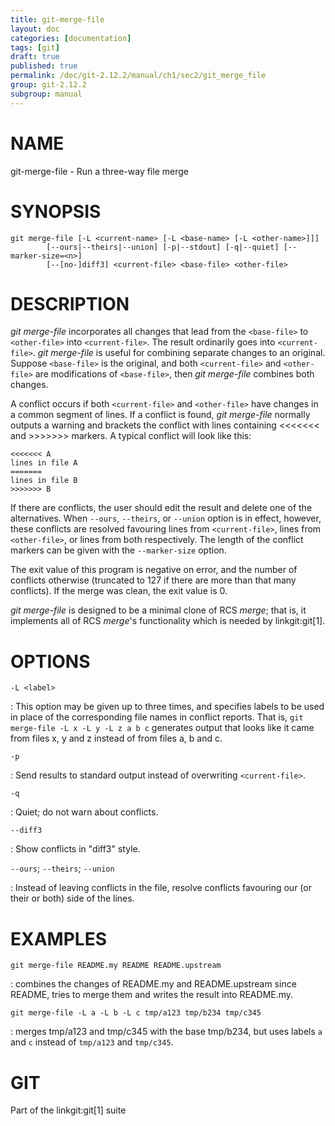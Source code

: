 ```yaml
---
title: git-merge-file
layout: doc
categories: [documentation]
tags: [git]
draft: true
published: true
permalink: /doc/git-2.12.2/manual/ch1/sec2/git_merge_file
group: git-2.12.2
subgroup: manual
---
```


NAME
====

git-merge-file - Run a three-way file merge

SYNOPSIS
========

    git merge-file [-L <current-name> [-L <base-name> [-L <other-name>]]]
            [--ours|--theirs|--union] [-p|--stdout] [-q|--quiet] [--marker-size=<n>]
            [--[no-]diff3] <current-file> <base-file> <other-file>

DESCRIPTION
===========

*git merge-file* incorporates all changes that lead from the `<base-file>` to `<other-file>` into `<current-file>`. The result ordinarily goes into `<current-file>`. *git merge-file* is useful for combining separate changes to an original. Suppose `<base-file>` is the original, and both `<current-file>` and `<other-file>` are modifications of `<base-file>`, then *git merge-file* combines both changes.

A conflict occurs if both `<current-file>` and `<other-file>` have changes in a common segment of lines. If a conflict is found, *git merge-file* normally outputs a warning and brackets the conflict with lines containing &lt;&lt;&lt;&lt;&lt;&lt;&lt; and &gt;&gt;&gt;&gt;&gt;&gt;&gt; markers. A typical conflict will look like this:

    <<<<<<< A
    lines in file A
    =======
    lines in file B
    >>>>>>> B

If there are conflicts, the user should edit the result and delete one of the alternatives. When `--ours`, `--theirs`, or `--union` option is in effect, however, these conflicts are resolved favouring lines from `<current-file>`, lines from `<other-file>`, or lines from both respectively. The length of the conflict markers can be given with the `--marker-size` option.

The exit value of this program is negative on error, and the number of conflicts otherwise (truncated to 127 if there are more than that many conflicts). If the merge was clean, the exit value is 0.

*git merge-file* is designed to be a minimal clone of RCS *merge*; that is, it implements all of RCS *merge*'s functionality which is needed by linkgit:git\[1\].

OPTIONS
=======

`-L <label>`

:   This option may be given up to three times, and specifies labels to be used in place of the corresponding file names in conflict reports. That is, `git merge-file -L x -L y -L z a b c` generates output that looks like it came from files x, y and z instead of from files a, b and c.

`-p`

:   Send results to standard output instead of overwriting `<current-file>`.

`-q`

:   Quiet; do not warn about conflicts.

`--diff3`

:   Show conflicts in "diff3" style.

`--ours`; `--theirs`; `--union`

:   Instead of leaving conflicts in the file, resolve conflicts favouring our (or their or both) side of the lines.

EXAMPLES
========

`git merge-file README.my README README.upstream`

:   combines the changes of README.my and README.upstream since README, tries to merge them and writes the result into README.my.

`git merge-file -L a -L b -L c tmp/a123 tmp/b234 tmp/c345`

:   merges tmp/a123 and tmp/c345 with the base tmp/b234, but uses labels `a` and `c` instead of `tmp/a123` and `tmp/c345`.

GIT
===

Part of the linkgit:git\[1\] suite
